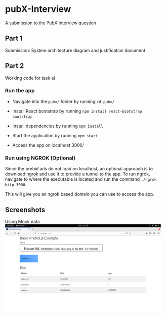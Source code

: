 # pubX-Interview
A submission to the PubX Interview question

## Part 1
Submission: System architecture diagram and justification document

## Part 2
Working code for task a)

### Run the app
- Navigate into the `pubx/` folder by running `cd pubx/`

- Install React bootstrap by running `npm install react-bootstrap bootstrap`

- Install dependencies by running `npm install`

- Start the application by running `npm start`

- Access the app on localhost:3000/
### Run using NGROK (Optional)
Since the prebid ads do not load on localhost, an optional approach is to download [ngrok](https://ngrok.com/) and use it to provide a tunnel to the app.
To run ngrok, navigate to where the executable is located and run the command `./ngrok http 3000`.

This will give you an ngrok based domain you can use to access the app.

## Screenshots
Using Mock data
![loccalhost_app](img/screen1.png)

